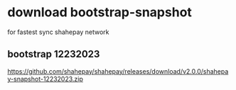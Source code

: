 # download bootstrap-snapshot
for fastest sync shahepay network

## bootstrap 12232023
https://github.com/shahepay/shahepay/releases/download/v2.0.0/shahepay-snapshot-12232023.zip
